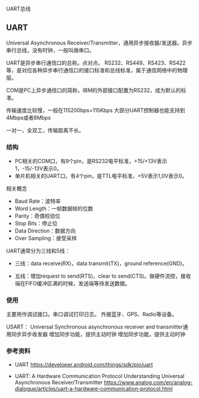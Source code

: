 UART总线


## UART
Universal Asynchronous Receiver/Transmitter，通用异步接收器/发送器。异步串行总线，没有时钟，一般叫做串口。

UART是异步串行通信口的总称。点对点。
RS232、RS449、RS423、RS422等，是对应各种异步串行通信口的接口标准和总线标准，属于通信网络中的物理层。

COM是PC上异步通信口的简称，IBM的外部接口配置为RS232，成为默认的标准。

传输速度比较慢，一般在115200bps=115Kbps
大部分UART控制器也能支持到4Mbps或者8Mbps

一对一，全双工，传输距离不长。


### 结构
- PC相关的COM口，有9个pin，是RS232电平标准，+15/+13V表示1，-15/-13V表示0。
- 单片机相关的UART口，有4个pin，是TTL电平标准，+5V表示1,0V表示0。


相关概念
- Baud Rate：波特率
- Word Length：一帧数据帧的位数
- Parity：奇偶校验位
- Stop Bits：停止位
- Data Direction：数据方向
- Over Sampling：接受采样

UART通常分为三线和5线：
- 三线：data receive(RX)，data transmit(TX)，ground reference(GND)。

- 五线：增加request to send(RTS)，clear to send(CTS)。做硬件流控，接收端在FIFO缓冲区满的时候，发送端等待发送数据。


### 使用
主要用作调试接口。串口调试打印日志。
外接蓝牙、GPS、Radio等设备。

USART：
Universal Synchronous asynchronous receiver and transmitter通用同步异步收发器
增加同步功能，提供主动时钟
增加同步功能，提供主动时钟


### 参考资料

- UART
https://developer.android.com/things/sdk/pio/uart

- UART: A Hardware Communication Protocol Understanding Universal Asynchronous Receiver/Transmitter
https://www.analog.com/en/analog-dialogue/articles/uart-a-hardware-communication-protocol.html



